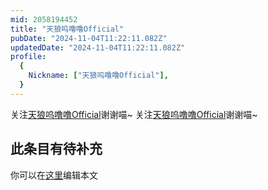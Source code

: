```yaml
---
mid: 2058194452
title: "天狼呜噜噜Official"
pubDate: "2024-11-04T11:22:11.082Z"
updatedDate: "2024-11-04T11:22:11.082Z"
profile:
  {
    Nickname: ["天狼呜噜噜Official"],
  }
---
```


关注[天狼呜噜噜Official](https://space.bilibili.com/2058194452)谢谢喵~ 关注[天狼呜噜噜Official](https://space.bilibili.com/2058194452)谢谢喵~

## 此条目有待补充
你可以在[这里](https://github.com/Yuhanawa/VTuber.ICU-Content/edit/master/v/天狼呜噜噜Official/index.md)编辑本文
